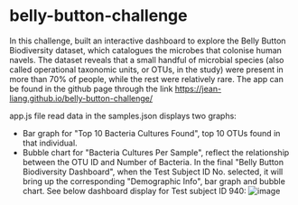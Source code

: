 # belly-button-challenge
In this challenge, built an interactive dashboard to explore the Belly Button Biodiversity dataset, which catalogues the microbes that colonise human navels.
The dataset reveals that a small handful of microbial species (also called operational taxonomic units, or OTUs, in the study) were present in more than 70% of people, while the rest were relatively rare.
The app can be found in the github page through the link https://jean-liang.github.io/belly-button-challenge/

app.js file read data in the samples.json displays two graphs:
- Bar graph for "Top 10 Bacteria Cultures Found", top 10 OTUs found in that individual.
- Bubble chart for "Bacteria Cultures Per Sample", reflect the relationship between the OTU ID and Number of Bacteria.
In the final "Belly Button Biodiversity Dashboard", when the Test Subject ID No. selected, it will bring up the corresponding "Demographic Info", bar graph and bubble chart.
See below dashboard display for Test subject ID 940:
![image](https://github.com/Jean-Liang/belly-button-challenge/assets/160141138/98295452-9c6f-403f-aafd-5a5d87e95e25)
